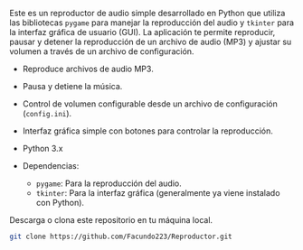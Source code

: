 Este es un reproductor de audio simple desarrollado en Python que utiliza las bibliotecas `pygame` para manejar la reproducción del audio y `tkinter` para la interfaz gráfica de usuario (GUI). La aplicación te permite reproducir, pausar y detener la reproducción de un archivo de audio (MP3) y ajustar su volumen a través de un archivo de configuración.


- Reproduce archivos de audio MP3.
- Pausa y detiene la música.
- Control de volumen configurable desde un archivo de configuración (`config.ini`).
- Interfaz gráfica simple con botones para controlar la reproducción.


- Python 3.x
- Dependencias:
  - `pygame`: Para la reproducción del audio.
  - `tkinter`: Para la interfaz gráfica (generalmente ya viene instalado con Python).


Descarga o clona este repositorio en tu máquina local.

```bash
git clone https://github.com/Facundo223/Reproductor.git
